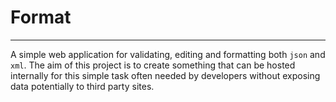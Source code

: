 # Format

----

A simple web application for validating, editing and formatting both `json` and `xml`.  The aim of this project is to create something that can be
hosted internally for this simple task often needed by developers without exposing data potentially to third party sites.
